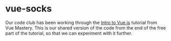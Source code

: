 # vue-socks
Our code club has been working through the [Intro to Vue.js](https://www.vuemastery.com/courses/intro-to-vue-js/vue-instance) tutorial from Vue Mastery. This is our shared version of the code from the end of the free part of the tutorial, so that we can experiment with it further.
